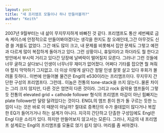 ```yaml
---
layout: post
title: "새 프리앰프 모듈이나 하나 만들어볼까?"
author: "Keith"
---
```


2007년 9월부터는 내 삶이 무지무지하게 바빠진 것 같다. 
프리앰프도 통산 세번째로 금속 케이스에 안정적으로 만들어봐야겠다는 생각을 한지도 참 오래인데,그간 아무것도 신경 쓸 겨를도 없었다. 
그간 애도 많이 크고, 내 문제를 비롯해서 집안 문제도 그렇고 예전과 다르게 많이 복잡하게 돌아가고 있다.
그런 상황이니, 휴일이라고 하더라도 뭘 한다고 방안에서 부시럭 거리고 있다간 당장에 날벼락이 떨어질지 모른다. 
그러나!
그런 것들에 너무 굴하고 살다보니 인생이 너무너무 재미가 없어졌다.
어쩌다 기타를 잡으면 뭘 쳐줘야 할지 막막하기 그지없고.
더 이상 이렇게 살다간 정말 인생 잘못 살고 있다 후회가 몰려올 듯하다..
이번에 만들어볼 물건은 Engl의 e530이라는 프리앰프이다. 무지무지 간단한 구성의 프리앰프다.
그런데..
이놈은 전통의 tone-stack을 쓰지 않는다..물론 차이는 그리 크지 않지만, 다른 것은 엄연히 다른 것이라.
그리고 rock 음악용 앰프들이 그렇듯 전통의 elevated grid + cathode follower 형식의 프리앰프 마감이 아닌 
힘빠지는 plate follower만 달랑 달려있다는 것이다.
ENGL의 앰프 톤이 뭔가 돌 구르는 듯한 느낌이 나는 것은 바로 이 때문이 아닐까?
절대로 증폭단의 수가 쓸데없이 많다거나 복잡한 EQ가 들어가거나 하는 설계가 아니다.
지극히 간단하고 단촐한 구성임에도 Engl은 Engl 다운 소리가 있다. 하지만 만들어보지 않고서는 모른다.
그러나, 지금의 내 프리앰프 설계로는 Engl의 프리앰프를 모듈로 얹기 쉽지 않다. 
머리를 좀 써야겠다.

